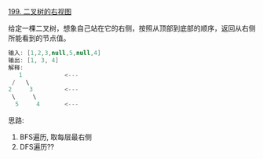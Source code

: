 [199. 二叉树的右视图](https://leetcode-cn.com/problems/binary-tree-right-side-view/solution/bfsbian-li-by-wangyk-h0sr/)

给定一棵二叉树，想象自己站在它的右侧，按照从顶部到底部的顺序，返回从右侧所能看到的节点值。
```java
输入: [1,2,3,null,5,null,4]
输出: [1, 3, 4]
解释:
   1            <---
 /   \
2     3         <---
 \     \
  5     4       <---
```

思路: 
1. BFS遍历, 取每层最右侧
2. DFS遍历??